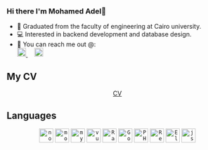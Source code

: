 ### Hi there I'm Mohamed Adel👋

- 📖 Graduated from the faculty of engineering at Cairo university.
- 💻 Interested in backend development and database design.
- 💬 You can reach me out @: <br/>
  <a href="https://www.linkedin.com/in/mohamed-adel-973621135/"> <img width="20px" src="https://image.flaticon.com/icons/svg/2111/2111465.svg"/> </a> &nbsp; &nbsp;
  <a href="mailto:mouhammedadel1999@gmail.com"> <img width="20px" src="https://image.flaticon.com/icons/svg/732/732200.svg" /> </a>

## My CV
<div align="center">
  <a href="https://docs.google.com/document/d/19Irfmi91TdGFlxKY0lw3sFkXYWRs7vGTgibN9xGWqsQ/edit?usp=sharing">
    CV
  </a>
</div>
  
## Languages
<p align="center">
  <code><img height="32" width="32" alt="nodejs" src="https://avatars.githubusercontent.com/u/9950313?s=200&v=4" /></code>
  <code><img height="32" width="32" alt="mongoDB" src="https://i.imgur.com/uemLvhs.png"></code>
  <code><img height="32" width="32" alt="mySQL" src="https://i.imgur.com/2bScz0p.png"></code>
  <code><img height="32" width="32" alt="vuejs" src="https://i.imgur.com/xqsHSZ5.png"></code>
  <code><img height="32" width="32" alt="Rails" src="https://avatars.githubusercontent.com/u/4223"></code>
  <code><img height="32" width="32" alt="Go" src="https://i.imgur.com/1jt4iPR.png"></code>
  <code><img height="32" width="32" alt="PHP" src="https://avatars.githubusercontent.com/u/25158?s=200&v=4"></code>
  <code><img height="32" width="32" alt="Redis" src="https://avatars.githubusercontent.com/u/1529926?s=200&v=4"></code>
  <code><img height="32" width="32" alt="ElasticSearch" src="https://avatars.githubusercontent.com/u/6764390?s=200&v=4"></code>
  <code><img height="32" width="32" alt="js" src="https://i.imgur.com/R0BfmBL.png"></code>
</p>

